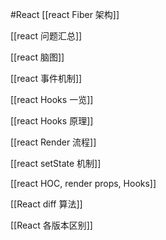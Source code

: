 #React 
[[react Fiber 架构]]

[[react 问题汇总]]

[[react 脑图]]

[[react 事件机制]]

[[react Hooks 一览]]

[[react Hooks 原理]]

[[react Render 流程]]

[[react setState 机制]]

[[react HOC, render props, Hooks]]

[[React diff 算法]]

[[React 各版本区别]]
